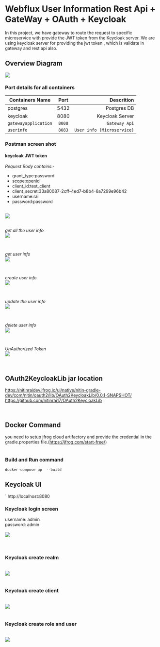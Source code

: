 # Webflux User Information Rest Api + GateWay + OAuth + Keycloak  
In this project, we have gateway to route the request to specific microservice with provide the JWT token from the Keycloak server. We are using keycloak server for providing the jwt token , which is validate in gateway and rest api also. </br>

## Overview Diagram 

<img src="images/Overview_diagram2.png">

<br/>

### Port details for all containers  
 
|  Containers Name  | Port          | Descrition            |
| -------------     |:-------------:| --------------------: |
| postgres          | 5432          | Postgres DB           |
| keycloak          | 8080          | Keycloak Server       |
| `gatewayapplication`| `8008`          | `Gateway Api`           |
| `userinfo`          | `8083`          | `User info (Microservice)`|

### Postman screen shot
#### keycloak JWT token
*Request Body contains*:- <br/>
 * grant_type:password
 * scope:openid
 * client_id:test_client
 * client_secret:33a80087-2cff-4ed7-b8b4-6a7299e96b42
 * username:rai
 * password:password

<br/>
<img src="images/get_Token.gif">
<br/>
<br/>

*get all the user info*
<br/>
<img src="images/get_all_user_info.gif">
<br/>

<br/>

*get user info*
<br/>
<img src="images/get_one_user_info.gif">
<br/>

<br/>

*create user info*
<br/>
<img src="images/create_user_info.gif">
<br/>

<br/>

*update the user info*
<br/>
<img src="images/update_user_info.gif">
<br/>

<br/>

*delete user info*
<br/>
<img src="images/delete_user_info.gif">
<br/>

<br/>

*UnAuthorized Token*
<br/>
<img src="images/Unauthorized_token.gif">
<br/>

<br/>

## OAuth2KeycloakLib jar location 
https://nitinraidev.jfrog.io/ui/native/nitin-gradle-dev/com/nitin/oauth2/lib/OAuth2KeycloakLib/0.0.1-SNAPSHOT/
<br/>
https://github.com/nitinrai17/OAuth2KeycloakLib

<br/>


## Docker Command 
you need to setup jfrog cloud artifactory and provide the credential in the gradle.properties file.(https://jfrog.com/start-free/) <br/>
<br/>

###  Build and Run command 
`
 docker-compose up  --build 
`
<br/>

## Keycloak UI
`
	http://localhost:8080
	
### Keycloak login screen
username: admin <br/>
password: admin <br/>
<br/>
<img src="images/keycloak_login.gif">	
<br/><br/>

### Keycloak create realm 
<br/>
<img src="images/create_realm.gif">	
<br/><br/>

### Keycloak create client
<br/>
<img src="images/create_client.gif">	
<br/><br/>

### Keycloak create role and user
<br/>
<img src="images/create_role_user.gif">	
<br/><br/>


